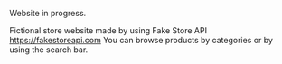 Website in progress.

Fictional store website made by using Fake Store API https://fakestoreapi.com
You can browse products by categories or by using the search bar.
